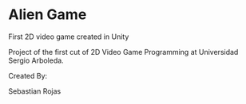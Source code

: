 # Alien Game
 First 2D video game created in Unity
 
 Project of the first cut of 2D Video Game Programming at Universidad Sergio Arboleda.

Created By: 

Sebastian Rojas
